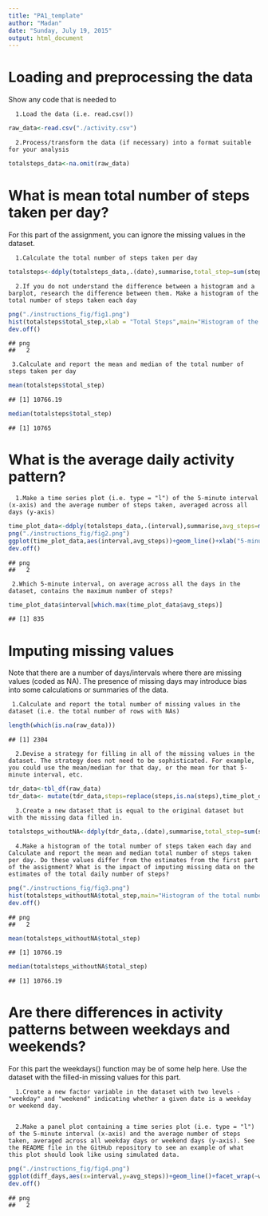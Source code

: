 ```yaml
---
title: "PA1_template"
author: "Madan"
date: "Sunday, July 19, 2015"
output: html_document
---
```



# Loading and preprocessing the data
Show any code that is needed to
      
      1.Load the data (i.e. read.csv())

```r
raw_data<-read.csv("./activity.csv")
```
      2.Process/transform the data (if necessary) into a format suitable for your analysis

```r
totalsteps_data<-na.omit(raw_data)
```

# What is mean total number of steps taken per day?
For this part of the assignment, you can ignore the missing values in the dataset.
      
      1.Calculate the total number of steps taken per day

```r
totalsteps<-ddply(totalsteps_data,.(date),summarise,total_step=sum(steps))
```
      2.If you do not understand the difference between a histogram and a barplot, research the difference between them. Make a histogram of the total number of steps taken each day

```r
png("./instructions_fig/fig1.png")
hist(totalsteps$total_step,xlab = "Total Steps",main="Histogram of the total number of steps taken each day")
dev.off()
```

```
## png 
##   2
```
     
     
     3.Calculate and report the mean and median of the total number of steps taken per day

```r
mean(totalsteps$total_step)
```

```
## [1] 10766.19
```

```r
median(totalsteps$total_step)
```

```
## [1] 10765
```

# What is the average daily activity pattern?
      
      1.Make a time series plot (i.e. type = "l") of the 5-minute interval (x-axis) and the average number of steps taken, averaged across all days (y-axis)

```r
time_plot_data<-ddply(totalsteps_data,.(interval),summarise,avg_steps=mean(steps))
png("./instructions_fig/fig2.png")
ggplot(time_plot_data,aes(interval,avg_steps))+geom_line()+xlab("5-minute interval")+ylab("Avg steps avged across all days")+ggtitle("Histogram of the total number of steps taken each day")
dev.off()
```

```
## png 
##   2
```
     
     
     2.Which 5-minute interval, on average across all the days in the dataset, contains the maximum number of steps?

```r
time_plot_data$interval[which.max(time_plot_data$avg_steps)]
```

```
## [1] 835
```

# Imputing missing values
Note that there are a number of days/intervals where there are missing values (coded as NA). The presence of missing days may introduce bias into some calculations or summaries of the data.
     
     
     1.Calculate and report the total number of missing values in the dataset (i.e. the total number of rows with NAs)

```r
length(which(is.na(raw_data)))
```

```
## [1] 2304
```
      2.Devise a strategy for filling in all of the missing values in the dataset. The strategy does not need to be sophisticated. For example, you could use the mean/median for that day, or the mean for that 5-minute interval, etc.

```r
tdr_data<-tbl_df(raw_data)
tdr_data<- mutate(tdr_data,steps=replace(steps,is.na(steps),time_plot_data$avg_steps))
```
      3.Create a new dataset that is equal to the original dataset but with the missing data filled in.

```r
totalsteps_withoutNA<-ddply(tdr_data,.(date),summarise,total_step=sum(steps))
```
      4.Make a histogram of the total number of steps taken each day and Calculate and report the mean and median total number of steps taken per day. Do these values differ from the estimates from the first part of the assignment? What is the impact of imputing missing data on the estimates of the total daily number of steps?

```r
png("./instructions_fig/fig3.png")
hist(totalsteps_withoutNA$total_step,main="Histogram of the total number of steps taken each day",xlab = "Total Steps")
dev.off()
```

```
## png 
##   2
```

```r
mean(totalsteps_withoutNA$total_step)
```

```
## [1] 10766.19
```

```r
median(totalsteps_withoutNA$total_step)                                      
```

```
## [1] 10766.19
```
# Are there differences in activity patterns between weekdays and weekends?
For this part the weekdays() function may be of some help here. Use the dataset with the filled-in missing values for this part.

      
      1.Create a new factor variable in the dataset with two levels - "weekday" and "weekend" indicating whether a given date is a weekday or weekend day.


      2.Make a panel plot containing a time series plot (i.e. type = "l") of the 5-minute interval (x-axis) and the average number of steps taken, averaged across all weekday days or weekend days (y-axis). See the README file in the GitHub repository to see an example of what this plot should look like using simulated data.

```r
png("./instructions_fig/fig4.png")
ggplot(diff_days,aes(x=interval,y=avg_steps))+geom_line()+facet_wrap(~wDay,nrow=2)+xlab("5-minute interval")+ylab("Avg steps avged across all days")+ggtitle("Time series Plot")
dev.off()
```

```
## png 
##   2
```


